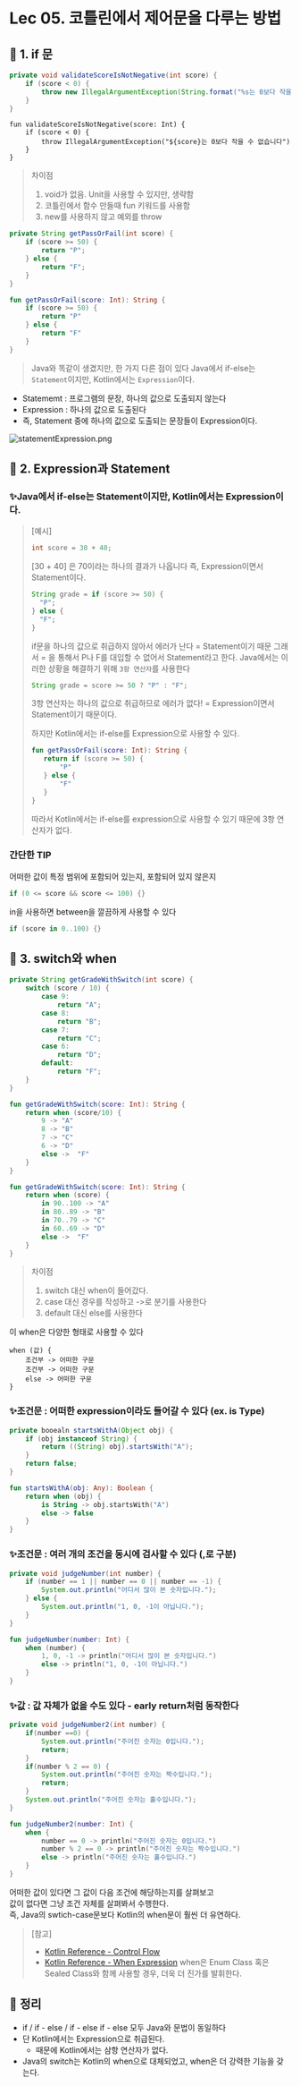 # Lec 05. 코틀린에서 제어문을 다루는 방법

## 📌 1. if 문

```java
private void validateScoreIsNotNegative(int score) {
	if (score < 0) {
		throw new IllegalArgumentException(String.format("%s는 0보다 작을 수 없습니다.", score));
	}
}
```
```
fun validateScoreIsNotNegative(score: Int) {
    if (score < 0) {
        throw IllegalArgumentException("${score}는 0보다 작을 수 없습니다")
    }
}
```
> 차이점
> 1. void가 없음. Unit을 사용할 수 있지만, 생략함
> 2. 코틀린에서 함수 만들때 fun 키워드를 사용함
> 3. new를 사용하지 않고 예외를 throw


```java
private String getPassOrFail(int score) {
    if (score >= 50) {
        return "P";
    } else {
        return "F";
    }
}
```
```kotlin
fun getPassOrFail(score: Int): String {
    if (score >= 50) {
        return "P"
    } else {
        return "F"
    }
}
```
> Java와 똑같이 생겼지만, 한 가지 다른 점이 있다
> Java에서 if-else는 `Statement`이지만, Kotlin에서는 `Expression`이다.
- Statememt : 프로그램의 문장, 하나의 값으로 도출되지 않는다
- Expression : 하나의 값으로 도출된다
 - 즉, Statement 중에 하나의 값으로 도출되는 문장들이 Expression이다.

![statementExpression.png](./images/statementExpression.png)


## 📌 2. Expression과 Statement


### ✨Java에서 if-else는 Statement이지만, Kotlin에서는 Expression이다.

> [예시]
> ```java
> int score = 30 + 40;
> ```
> [30 + 40] 은 70이라는 하나의 결과가 나옵니다
> 즉, Expression이면서 Statement이다.
>
> ```java
> String grade = if (score >= 50) {
>   "P";
> } else {
>   "F";
> }
>```
> if문을 하나의 값으로 취급하지 않아서 에러가 난다 = Statement이기 때문
> 그래서 = 을 통해서 P나 F를 대입할 수 없어서 Statement라고 한다.
> Java에서는 이러한 상황을 해결하기 위해 `3항 연산자`를 사용한다
> ```java
> String grade = score >= 50 ? "P" : "F";
>```
> 3항 연산자는 하나의 값으로 취급하므로 에러가 없다! = Expression이면서 Statement이기 때문이다.
>
> 하지만 Kotlin에서는 if-else를 Expression으로 사용할 수 있다.
>```kotlin
>fun getPassOrFail(score: Int): String {
>    return if (score >= 50) {
>        "P"
>    } else {
>        "F"
>    }
>}
>```
>따라서 Kotlin에서는 if-else를 expression으로 사용할 수 있기 때문에 3항 연산자가 없다.


### 간단한 TIP
어떠한 값이 특정 범위에 포함되어 있는지, 포함되어 있지 않은지
```java
if (0 <= score && score <= 100) {}
```
in을 사용하면 between을 깔끔하게 사용할 수 있다
```kotlin
if (score in 0..100) {}
```

## 📌 3. switch와 when

```java
private String getGradeWithSwitch(int score) {
    switch (score / 10) {
        case 9:
            return "A";
        case 8:
            return "B";
        case 7:
            return "C";
        case 6:
            return "D";
        default:
            return "F";
    }
}
```
```kotlin
fun getGradeWithSwitch(score: Int): String {
    return when (score/10) {
        9 -> "A"
        8 -> "B"
        7 -> "C"
        6 -> "D"
        else ->  "F"
    }
}
```
```kotlin
fun getGradeWithSwitch(score: Int): String {
    return when (score) {
        in 90..100 -> "A"
        in 80..89 -> "B"
        in 70..79 -> "C"
        in 60..69 -> "D"
        else ->  "F"
    }
}
```
> 차이점
> 1. switch 대신 when이 들어갔다.
> 2. case 대신 경우를 작성하고 ->로 분기를 사용한다
> 3. default 대신 else를 사용한다

이 when은 다양한 형태로 사용할 수 있다
```text
when (값) {
    조건부 -> 어떠한 구문
    조건부 -> 어떠한 구문
    else -> 어떠한 구문
}
```

### ✨조건문 : 어떠한 expression이라도 들어갈 수 있다 (ex. is Type)
```java
private booealn startsWithA(Object obj) {
    if (obj instanceof String) {
        return ((String) obj).startsWith("A");
    }
    return false;
}
```
```kotlin
fun startsWithA(obj: Any): Boolean {
    return when (obj) {
        is String -> obj.startsWith("A")
        else -> false
    }
}
```
### ✨조건문 : 여러 개의 조건을 동시에 검사할 수 있다 (,로 구분)

```java
private void judgeNumber(int number) {
	if (number == 1 || number == 0 || number == -1) {
        System.out.println("어디서 많이 본 숫자입니다.");
    } else {
        System.out.println("1, 0, -1이 아닙니다.");
	}
}
```
```kotlin
fun judgeNumber(number: Int) {
    when (number) {
        1, 0, -1 -> println("어디서 많이 본 숫자입니다.")
        else -> println("1, 0, -1이 아닙니다.")
    }
}
```
### ✨값 : 값 자체가 없을 수도 있다 - early return처럼 동작한다

```java
private void judgeNumber2(int number) {
	if(number ==0) {
        System.out.println("주어진 숫자는 0입니다.");
        return;
    }
    if(number % 2 == 0) {
        System.out.println("주어진 숫자는 짝수입니다.");
        return;
    }
    System.out.println("주어진 숫자는 홀수입니다.");
}
```
```kotlin
fun judgeNumber2(number: Int) {
    when {
        number == 0 -> println("주어진 숫자는 0입니다.")
        number % 2 == 0 -> println("주어진 숫자는 짝수입니다.")
        else -> println("주어진 숫자는 홀수입니다.")
    }
}
```

어떠한 값이 있다면 그 값이 다음 조건에 해당하는지를 살펴보고  
값이 없다면 그냥 조건 자체를 살펴봐서 수행한다.  
즉, Java의 swtich-case문보다 Kotlin의 when문이 훨씬 더 유연하다.

> [참고]
> - [Kotlin Reference - Control Flow](https://kotlinlang.org/docs/control-flow.html)
> - [Kotlin Reference - When Expression](https://kotlinlang.org/docs/when.html)
> when은 Enum Class 혹은 Sealed Class와 함께 사용할 경우, 더욱 더 진가를 발휘한다.

## 📌 정리
- if / if - else / if - else if - else 모두 Java와 문법이 동일하다
- 단 Kotlin에서는 Expression으로 취급된다.
  - 때문에 Kotlin에서는 삼항 연산자가 없다. 
- Java의 switch는 Kotlin의 when으로 대체되었고, when은 더 강력한 기능을 갖는다. 
